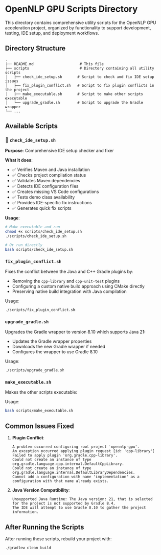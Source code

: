 # OpenNLP GPU Scripts Directory

This directory contains comprehensive utility scripts for the OpenNLP GPU acceleration project, organized by functionality to support development, testing, IDE setup, and deployment workflows.

## Directory Structure

```
.
├── README.md                     # This file
├── scripts                       # Directory containing all utility scripts
│   ├── check_ide_setup.sh       # Script to check and fix IDE setup issues
│   ├── fix_plugin_conflict.sh   # Script to fix plugin conflicts in the project
│   ├── make_executable.sh       # Script to make other scripts executable
│   └── upgrade_gradle.sh        # Script to upgrade the Gradle wrapper
└── ...
```

## Available Scripts

### 🔧 `check_ide_setup.sh`
**Purpose**: Comprehensive IDE setup checker and fixer

**What it does**:
- ✅ Verifies Maven and Java installation
- ✅ Checks project compilation status
- ✅ Validates Maven dependencies
- ✅ Detects IDE configuration files
- ✅ Creates missing VS Code configurations
- ✅ Tests demo class availability
- ✅ Provides IDE-specific fix instructions
- ✅ Generates quick fix scripts

**Usage**:
```bash
# Make executable and run
chmod +x scripts/check_ide_setup.sh
./scripts/check_ide_setup.sh

# Or run directly
bash scripts/check_ide_setup.sh
```

### `fix_plugin_conflict.sh`

Fixes the conflict between the Java and C++ Gradle plugins by:
- Removing the `cpp-library` and `cpp-unit-test` plugins
- Configuring a custom native build approach using CMake directly
- Preserving native build integration with Java compilation

Usage:
```bash
./scripts/fix_plugin_conflict.sh
```

### `upgrade_gradle.sh`

Upgrades the Gradle wrapper to version 8.10 which supports Java 21:
- Updates the Gradle wrapper properties
- Downloads the new Gradle wrapper if needed
- Configures the wrapper to use Gradle 8.10

Usage:
```bash
./scripts/upgrade_gradle.sh
```

### `make_executable.sh`

Makes the other scripts executable:

Usage:
```bash
bash scripts/make_executable.sh
```

## Common Issues Fixed

1. **Plugin Conflict**: 
   ```
   A problem occurred configuring root project 'opennlp-gpu'.
   An exception occurred applying plugin request [id: 'cpp-library']
   Failed to apply plugin 'org.gradle.cpp-library'.
   Could not create an instance of type org.gradle.language.cpp.internal.DefaultCppLibrary.
   Could not create an instance of type org.gradle.language.internal.DefaultLibraryDependencies.
   Cannot add a configuration with name 'implementation' as a configuration with that name already exists.
   ```

2. **Java Version Compatibility**:
   ```
   Unsupported Java Runtime: The Java version: 21, that is selected for the project is not supported by Gradle 8.4.
   The IDE will attempt to use Gradle 8.10 to gather the project information.
   ```

## After Running the Scripts

After running these scripts, rebuild your project with:

```bash
./gradlew clean build
```
